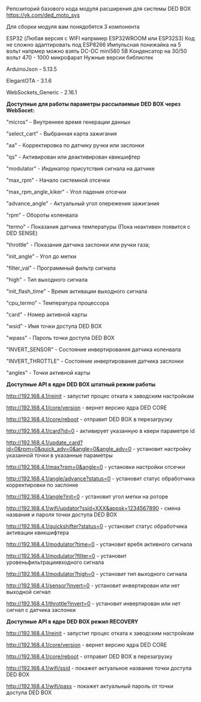 Репозиторий базового кода модуля расширения для системы DED BOX https://vk.com/ded_moto_sys

Для сборки модуля вам понядобятся 3 компонента

ESP32 (Любая версия с WIFI напрмиер ESP32WROOM или ESP32S3) Код не сложно адаптировать под ESP8266
Импульсная понижайка на 5 вольт напрмер можно взять DC-DC mini560 5В
Конденсатор на 30/50 вольт 470 - 1000 микрофарат
Нужные версии библиотек

ArduinoJson - 5.13.5

ElegantOTA - 3.1.6

WebSockets_Generic - 2.16.1



**Доступные для работы параметры рассылаемые DED BOX через WebSocet:**

"micros" - Внутреннее время генерации данных

"select_cart" - Выбранная карта зажигания

"aa" - Корректировка по датчику ручки или заслонки

"qs" - Активирован или деактивирован квикшифтер

"modulator" - Индикатор присутствия сигнала на датчике

"max_rpm" - Начало системной отсечки

"max_rpm_angle_kiker" - Угол падения отсечки

"advance_angle" - Актуальный угол опережения зажигания

"rpm" - Обороты коленвала

"termo" - Показания датчика температуры (Пока неактивен появится с DED SENSE)

"throttle" - Показания датчика заслонки или ручки газа;

"init_angle" - Угол до метки

"filter_val" - Программный фильтр сигнала

"high" - Тип выходного сигнала

"init_flash_time" - Время активации выходного сигнала

"cpu_termo" - Температура процессора

"card" - Номер активной карты

"wsid" - Имя точки доступа DED BOX

"wpass" - Пароль точки доступа DED BOX

"INVERT_SENSOR" - Состояние инвертирования датчика коленвала

"INVERT_THROTTLE" - Состояние инвертирования датчика заслонки

"angles" - Точки активной карты



**Доступные API в ядре DED BOX штатный режим работы**

http://192.168.4.1/reinit - запустит процес отката к заводским настройкам

http://192.168.4.1/core/version - вернет версию ядра DED CORE

http://192.168.4.1/core/reboot - отправит DED BOX в перезагрузку

http://192.168.4.1/card?id=0 - активирует указанную в квери параметре id

http://192.168.4.1/update_card?id=0&rpm=0&quick_adv=0&angle=0&angle_adv=0 - установит настройку указанной точки в указанные параметры

http://192.168.4.1/max?rpm=0&angle=0 - установки настройки отсечки

http://192.168.4.1/angle/advance?status=0 - установит статус обработчика корректировки по заслонке

http://192.168.4.1/angle?init=0 - установит угол метки на роторе

http://192.168.4.1/wifi/updator?ssid=XXX&appsk=1234567890 - смена названия и пароля точки доступа DED BOX

http://192.168.4.1/quickshifter?status=0 - установит статус обработчика активации квикшифтера

http://192.168.4.1/modulator?time=0 - установит вребя активного сигнала

http://192.168.4.1/modulator?filter=0 - установит уровеньфильтрациивходного сигнала

http://192.168.4.1/modulator?high=0 - установит тип выходного сигнала

http://192.168.4.1/sensor?invert=0 - установит инвертирован или нет выходной сигнал

http://192.168.4.1/throttle?invert=0 - установит инвертирован или нет сигнал с датчика заслонки



**Доступные API в ядре DED BOX режил RECOVERY**

http://192.168.4.1/reinit - запустит процес отката к заводским настройкам

http://192.168.4.1/core/version - вернет версию ядра DED CORE

http://192.168.4.1/core/reboot - отправит DED BOX в перезагрузку

http://192.168.4.1/wifi/ssid - покажет актуальное название точки доступа DED BOX

http://192.168.4.1/wifi/pass - покажет актуальный пароль от точки доступа DED BOX
